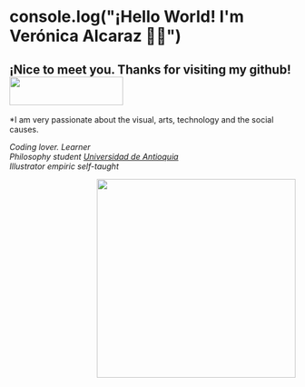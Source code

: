 # console.log("¡Hello World! I'm Verónica Alcaraz 👋🏽")

## ¡Nice to meet you. Thanks for visiting my github! <img src="https://i.pinimg.com/originals/61/28/05/612805e10a37f001a45e102d64453259.gif" width="200" height="50">

*I am very passionate about the visual, arts, technology and the social causes. 

<em>Coding lover. Learner</br>
Philosophy student <a href="http://www.udea.edu.co/wps/portal/udea/web/inicio/!ut/p/z1/hY7LDoIwEEW_hQVbOiCY6q5BXCAKJhixGwOmFkyhpCD8vo0aExMfs5u5554MoihDtMmHiud9JZtc6P1Ap0c88x2buBBhwEsg2zQK3N0aIPbQ_h9AdQxfhoDu0zvyMsDK9rQhSDZp7CeL0HkCPxwholzI4vEuaYoJ5ogqdmaKKeuq9Lns-7abm2DCOI4Wl5ILZp1kbcKnSim7HmXvJGrrDC6eGCJiGDfCwP1f/dz/d5/L2dBISEvZ0FBIS9nQSEh/">Universidad de Antioquia</a></br>
Illustrator empiric self-taught</em>

<img align='right' src="https://i.pinimg.com/originals/cc/37/85/cc37857e20f173102d8dbee4423b97eb.gif" width="350">

<!--
**Lukaina/Lukaina** is a ✨ _special_ ✨ repository because its `README.md` (this file) appears on your GitHub profile.

Here are some ideas to get you started:

- 🔭 I’m currently working on ...
- 🌱 I’m currently learning ...
- 👯 I’m looking to collaborate on ...
- 🤔 I’m looking for help with ...
- 💬 Ask me about ...
- 📫 How to reach me: ...
- 😄 Pronouns: ...
- ⚡ Fun fact: ...
-->
